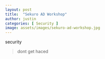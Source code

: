 ```yaml
---
layout: post
title:  "Sekuro AD Workshop"
author: justin
categories: [ Security ]
image: assets/images/sekuro-ad-workshop.jpg
---
```


security

> dont get haced
